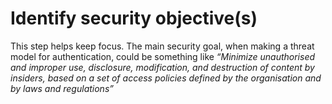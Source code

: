 # Identify security objective(s)

This step helps keep focus. The main security goal, when making a threat model for authentication, could be something like _“Minimize unauthorised and improper use, disclosure, modification, and destruction of content by insiders, based on a set of access policies defined by the organisation and by laws and regulations”_
